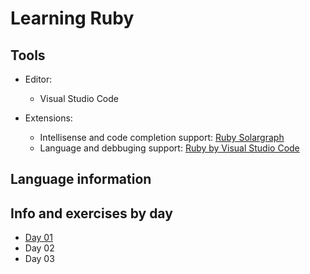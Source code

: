 # Learning Ruby

## Tools
- Editor: 
    - Visual Studio Code

- Extensions:
    - Intellisense and code completion support: [Ruby Solargraph](https://marketplace.visualstudio.com/items?itemName=castwide.solargraph)
    - Language and debbuging support: [Ruby by Visual Studio Code](https://marketplace.visualstudio.com/items?itemName=rebornix.Ruby)

## Language information

## Info and exercises by day

- [Day 01](./day-01)
- Day 02
- Day 03